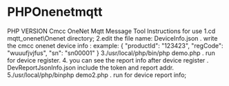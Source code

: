 # PHPOnenetmqtt
PHP VERSION Cmcc OneNet Mqtt Message Tool
Instructions for use
1.cd mqtt_onenet\Onenet directory;
2.edit the file name: DeviceInfo.json . write the cmcc onenet device info :
example:
  {
    "productId": "123423",
    "regCode": "wuuufjvjfus",
    "sn": "sn00001"
}
3./usr/local/php/bin/php demo.php . run for device register.
4. you can see the report info after device register . DevReportJsonInfo.json include the token and report addr.
5./usr/local/php/binphp  demo2.php . run for device report info;
